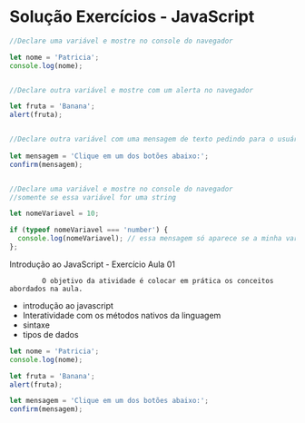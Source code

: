 # Solução Exercícios - JavaScript

```javascript
//Declare uma variável e mostre no console do navegador

let nome = 'Patricia';
console.log(nome);


//Declare outra variável e mostre com um alerta no navegador

let fruta = 'Banana';
alert(fruta);


//Declare outra variável com uma mensagem de texto pedindo para o usuário clicar em um dos botões (OK ou Cancel)
   
let mensagem = 'Clique em um dos botões abaixo:';
confirm(mensagem);


//Declare uma variável e mostre no console do navegador 
//somente se essa variável for uma string

let nomeVariavel = 10;

if (typeof nomeVariavel === 'number') {
  console.log(nomeVariavel); // essa mensagem só aparece se a minha variável for do tipo string
};

```

Introdução ao JavaScript - Exercício Aula 01 

            O objetivo da atividade é colocar em prática os conceitos abordados na aula.

* introdução ao javascript 
* Interatividade com os métodos nativos da linguagem
* sintaxe
* tipos de dados

```javascript
let nome = 'Patricia';
console.log(nome);
```

  
  


```javascript
let fruta = 'Banana';
alert(fruta);
```



```javascript
let mensagem = 'Clique em um dos botões abaixo:';
confirm(mensagem);
```

